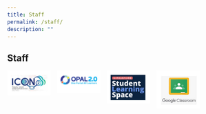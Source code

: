 ```yaml
---
title: Staff
permalink: /staff/
description: ""
---
```

## Staff

<p><a href="http://icon.moe.edu.sg/">
<img style="width:20%; margin-right:15px" align=left src="/images/staff1.jpg">
</a></p>

<p><a href="https://idm.opal2.moe.edu.sg/account/login#">
<img style="width:20%; margin-right:15px" align=left src="/images/staff2.jpg">
</a></p>

<p><a href="https://www.ezhishi.net/CKPSebook2022/">
<img style="width:20%; margin-right:15px" align=left src="/images/staff3.jpg">
</a></p>

<p><a href="https://www.ezhishi.net/CKPSebook2022/">
<img style="width:20%" align=left src="/images/staff4.jpg">
</a></p>

